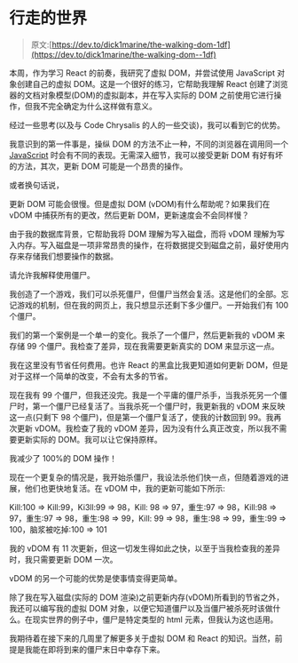 # 行走的世界

> 原文:[https://dev.to/dick1marine/the-walking-dom-1df](https://dev.to/dick1marine/the-walking-dom--1df)

本周，作为学习 React 的前奏，我研究了虚拟 DOM，并尝试使用 JavaScript 对象创建自己的虚拟 DOM。这是一个很好的练习，它帮助我理解 React 创建了浏览器的文档对象模型(DOM)的虚拟副本，并在写入实际的 DOM 之前使用它进行操作，但我不完全确定为什么这样做有意义。

经过一些思考(以及与 Code Chrysalis 的人的一些交谈)，我可以看到它的优势。

我意识到的第一件事是，操纵 DOM 的方法不止一种，不同的浏览器在调用同一个 [JavaScript](http://techandhumanity.com/javascript/creating-custom-scrollpane-using-javascript) 时会有不同的表现。无需深入细节，我可以接受更新 DOM 有好有坏的方法，其次，更新 DOM 可能是一个昂贵的操作。

或者换句话说，

更新 DOM 可能会很慢。但是虚拟 DOM (vDOM)有什么帮助呢？如果我们在 vDOM 中捕获所有的更改，然后更新 DOM，更新速度会不会同样慢？

由于我的数据库背景，它帮助我将 DOM 理解为写入磁盘，而将 vDOM 理解为写入内存。写入磁盘是一项非常昂贵的操作，在将数据提交到磁盘之前，最好使用内存来存储我们想要操作的数据。

请允许我解释使用僵尸。

我创造了一个游戏，我们可以杀死僵尸，但僵尸当然会复活。这是他们的全部。忘记游戏的机制，但在我的网页上，我只想显示还剩下多少僵尸。一开始我们有 100 个僵尸。

我们的第一个案例是一个单一的变化。我杀了一个僵尸，然后更新我的 vDOM 来存储 99 个僵尸。我检查了差异，现在我需要更新真实的 DOM 来显示这一点。

我在这里没有节省任何费用。也许 React 的黑盒比我更知道如何更新 DOM，但是对于这样一个简单的改变，不会有太多的节省。

现在我有 99 个僵尸，但我还没完。我是一个平庸的僵尸杀手，当我杀死另一个僵尸时，第一个僵尸已经复活了。当我杀死一个僵尸时，我更新我的 vDOM 来反映这一点(只剩下 98 个僵尸)，但是第一个僵尸复活了，使我的计数回到 99。我再次更新 vDOM。我检查了我的 vDOM 差异，因为没有什么真正改变，所以我不需要更新实际的 DOM。我可以让它保持原样。

我减少了 100%的 DOM 操作！

现在一个更复杂的情况是，我开始杀僵尸，我设法杀他们快一点，但随着游戏的进展，他们也更快地复活。在 vDOM 中，我的更新可能如下所示:

Kill:100 => Kill:99，Ki3ll:99 => 98，Kill: 98 => 97，重生:97 => 98，Kill:98 => 97，重生:97 => 98，重生:98 => 99，Kill: 99 => 98，重生:98 => 99，重生:99 => 100，脑浆被吃掉:100 => 101

我的 vDOM 有 11 次更新，但这一切发生得如此之快，以至于当我检查我的差异时，我只需要更新 DOM 一次。

vDOM 的另一个可能的优势是使事情变得更简单。

除了我在写入磁盘(实际的 DOM 渲染)之前更新内存(vDOM)所看到的节省之外，我还可以编写我的虚拟 DOM 对象，以便它知道僵尸以及当僵尸被杀死时该做什么。在现实世界的例子中，僵尸是特定类型的 html 元素，但我认为这也适用。

我期待着在接下来的几周里了解更多关于虚拟 DOM 和 React 的知识。当然，前提是我能在即将到来的僵尸末日中幸存下来。